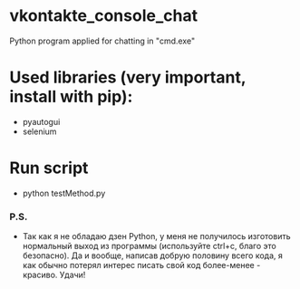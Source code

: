 # vkontakte_console_chat
Python program applied for chatting in "cmd.exe"

# Used libraries (very important, install with pip): 
- pyautogui
- selenium


# Run script 
- python testMethod.py

### P.S.
- Так как я не обладаю дзен Python, у меня не получилось изготовить нормальный выход из программы (используйте ctrl+c, благо это безопасно). Да и вообще, написав добрую половину всего кода, я как обычно потерял интерес писать свой код более-менее - красиво. Удачи!

